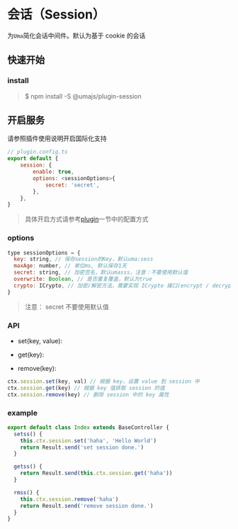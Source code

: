 # 会话（Session）

为`Uma`简化会话中间件。默认为基于 cookie 的会话

## 快速开始

### install

> $ npm install -S @umajs/plugin-session

## 开启服务

请参照插件使用说明开启国际化支持

```js
// plugin.config.ts
export default {
    session: {
        enable: true,
        options: <sessionOptions>{
            secret: 'secret',
        },
    },
}
```

> 具体开启方式请参考[plugin](../基础功能/Plugin.md)一节中的配置方式

### options

```js
type sessionOptions = {
  key: string, // 保存session的Key，默认uma:sess
  maxAge: number, // 单位ms, 默认保存1天
  secret: string, // 加密签名，默认umasss，注意：不要使用默认值
  overwrite: Boolean, // 是否重复覆盖，默认为true
  crypto: ICrypto, // 加密/解密方法，需要实现 ICrypto 接口(encrypt / decrypt)，实例化后传入
}
```

> 注意： secret 不要使用默认值

### API

- set(key, value):

- get(key):
- remove(key):

```js
ctx.session.set(key, val) // 根据 key，设置 value 到 session 中
ctx.session.get(key) // 根据 key 值获取 session 的值
ctx.session.remove(key) // 删除 session 中的 key 属性
```

### example

```javascript
export default class Index extends BaseController {
  setss() {
    this.ctx.session.set('haha', 'Hello World')
    return Result.send('set session done.')
  }

  getss() {
    return Result.send(this.ctx.session.get('haha'))
  }

  rmss() {
    this.ctx.session.remove('haha')
    return Result.send('remove session done.')
  }
}
```
